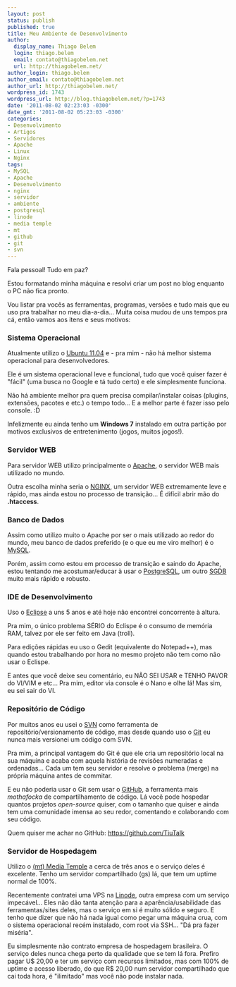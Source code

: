 ```yaml
---
layout: post
status: publish
published: true
title: Meu Ambiente de Desenvolvimento
author:
  display_name: Thiago Belem
  login: thiago.belem
  email: contato@thiagobelem.net
  url: http://thiagobelem.net/
author_login: thiago.belem
author_email: contato@thiagobelem.net
author_url: http://thiagobelem.net/
wordpress_id: 1743
wordpress_url: http://blog.thiagobelem.net/?p=1743
date: '2011-08-02 02:23:03 -0300'
date_gmt: '2011-08-02 05:23:03 -0300'
categories:
- Desenvolvimento
- Artigos
- Servidores
- Apache
- Linux
- Nginx
tags:
- MySQL
- Apache
- Desenvolvimento
- nginx
- servidor
- ambiente
- postgresql
- linode
- media temple
- mt
- github
- git
- svn
---
```

<p>Fala pessoal! Tudo em paz?</p>
<p>Estou formatando minha máquina e resolvi criar um post no blog enquanto o PC não fica pronto.</p>
<p>Vou listar pra vocês as ferramentas, programas, versões e tudo mais que eu uso pra trabalhar no meu dia-a-dia... Muita coisa mudou de uns tempos pra cá, então vamos aos itens e seus motivos:</p>
<h3>Sistema Operacional</h3>
<p>Atualmente utilizo o <a title="Ubuntu" href="http://www.ubuntu.com/" target="_blank">Ubuntu 11.04</a> e - pra mim - não há melhor sistema operacional para desenvolvedores.</p>
<p>Ele é um sistema operacional leve e funcional, tudo que você quiser fazer é "fácil" (uma busca no Google e tá tudo certo) e ele simplesmente funciona.</p>
<p>Não há ambiente melhor pra quem precisa compilar/instalar coisas (plugins, extensões, pacotes e etc.) o tempo todo... E a melhor parte é fazer isso pelo console. :D</p>
<p>Infelizmente eu ainda tenho um <strong>Windows 7</strong> instalado em outra partição por motivos exclusivos de entretenimento (jogos, muitos jogos!).</p>
<h3>Servidor WEB</h3>
<p>Para servidor WEB utilizo principalmente o <a title="Apache" href="http://www.apache.org/" target="_blank">Apache</a>, o servidor WEB mais utilizado no mundo.</p>
<p>Outra escolha minha seria o <a title="NGINX" href="http://nginx.net/" target="_blank">NGINX</a>, um servidor WEB extremamente leve e rápido, mas ainda estou no processo de transição... É difícil abrir mão do <strong>.htaccess</strong>.</p>
<h3>Banco de Dados</h3>
<p>Assim como utilizo muito o Apache por ser o mais utilizado ao redor do mundo, meu banco de dados preferido (e o que eu me viro melhor) é o <a title="MySQL" href="http://www.mysql.com/" target="_blank">MySQL</a>.</p>
<p>Porém, assim como estou em processo de transição e saindo do Apache, estou tentando me acostumar/educar à usar o <a title="PostgreSQL" href="http://www.postgresql.org/" target="_blank">PostgreSQL</a>, um outro <a title="Sistema de Gerenciamento de Banco de Dados" href="http://pt.wikipedia.org/wiki/Sistema_de_gerenciamento_de_banco_de_dados" target="_blank">SGDB</a> muito mais rápido e robusto.</p>
<h3>IDE de Desenvolvimento</h3>
<p>Uso o <a title="Eclipse" href="http://www.eclipse.org/" target="_blank">Eclipse</a> a uns 5 anos e até hoje não encontrei concorrente à altura.</p>
<p>Pra mim, o único problema SÉRIO do Eclispe é o consumo de memória RAM, talvez por ele ser feito em Java (troll).</p>
<p>Para edições rápidas eu uso o Gedit (equivalente do Notepad++), mas quando estou trabalhando por hora no mesmo projeto não tem como não usar o Eclispe.</p>
<p>E antes que você deixe seu comentário, eu NÃO SEI USAR e TENHO PAVOR do VI/VIM e etc... Pra mim, editor via console é o Nano e olhe lá! Mas sim, eu sei sair do VI.</p>
<h3>Repositório de Código</h3>
<p>Por muitos anos eu usei o <a title="SVN" href="http://subversion.tigris.org/" target="_blank">SVN</a> como ferramenta de repositório/versionamento de código, mas desde quando uso o <a title="Git" href="http://git-scm.com/" target="_blank">Git</a> eu nunca mais versionei um código com SVN.</p>
<p>Pra mim, a principal vantagem do Git é que ele cria um repositório local na sua máquina e acaba com aquela história de revisões numeradas e ordenadas... Cada um tem seu servidor e resolve o problema (merge) na própria máquina antes de commitar.</p>
<p>E eu não poderia usar o Git sem usar o <a title="GitHub" href="https://github.com/" target="_blank">GitHub</a>, a ferramenta mais <em>mothafocka</em> de compartilhamento de código. Lá você pode hospedar quantos projetos <em>open-source</em> quiser, com o tamanho que quiser e ainda tem uma comunidade imensa ao seu redor, comentando e colaborando com seu código.</p>
<p>Quem quiser me achar no GitHub: <a href="https://github.com/TiuTalk">https://github.com/TiuTalk</a></p>
<h3>Servidor de Hospedagem</h3>
<p>Utilizo o <a title="(mt) Media Temple" href="http://www.mediatemple.net/go/order/?refdom=thiagobelem.net" target="_blank">(mt) Media Temple</a> a cerca de três anos e o serviço deles é excelente. Tenho um servidor compartilhado (gs) lá, que tem um uptime normal de 100%.</p>
<p>Recentemente contratei uma VPS na <a title="Linode" href="http://www.linode.com/?r=c207e0f19579b7c01a44c26d84693c9d095d32f2" target="_blank">Linode</a>, outra empresa com um serviço impecável... Eles não dão tanta atenção para a aparência/usabilidade das ferramentas/sites deles, mas o serviço em si é muito sólido e seguro. E tenho que dizer que não há nada igual como pegar uma máquina crua, com o sistema operacional recém instalado, com root via SSH... "Dá pra fazer miséria".</p>
<p>Eu simplesmente não contrato empresa de hospedagem brasileira. O serviço deles nunca chega perto da qualidade que se tem lá fora. Prefiro pagar U$ 20,00 e ter um serviço com recursos limitados, mas com 100% de uptime e acesso liberado, do que R$ 20,00 num servidor compartilhado que cai toda hora, é "ilimitado" mas você não pode instalar nada.</p>
